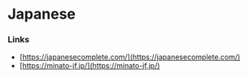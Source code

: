 # Japanese

### Links

* [https://japanesecomplete.com/](https://japanesecomplete.com/)
* [https://minato-jf.jp/](https://minato-jf.jp/)

